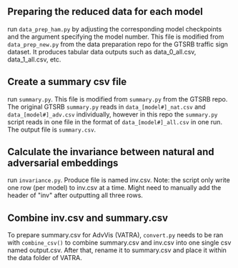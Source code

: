 ## Preparing the reduced data for each model

run `data_prep_ham.py` by adjusting the corresponding model checkpoints and the argument specifying the model number. This file is modified from `data_prep_new.py` from the data preparation repo for the GTSRB traffic sign dataset. It produces tabular data outputs such as data_0_all.csv, data_1_all.csv, etc.

## Create a summary csv file

run `summary.py`. This file is modified from `summary.py` from the GTSRB repo. The original GTSRB `summary.py` reads in `data_[model#]_nat.csv` and `data_[model#]_adv.csv` individually, however in this repo the `summary.py` script reads in one file in the format of `data_[model#]_all.csv` in one run. The output file is `summary.csv`.

## Calculate the invariance between natural and adversarial embeddings

run `invariance.py`. Produce file is named inv.csv. Note: the script only write one row (per model) to inv.csv at a time. Might need to manually add the header of "inv" after outputting all three rows.

## Combine inv.csv and summary.csv

To prepare summary.csv for AdvVis (VATRA), `convert.py` needs to be ran with `combine_csv()` to combine summary.csv and inv.csv into one single csv named output.csv. After that, rename it to summary.csv and place it within the data folder of VATRA.